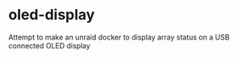 # oled-display
Attempt to make an unraid docker to display array status on a USB connected OLED display
